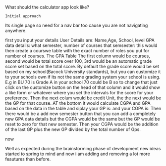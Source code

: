 What should the calculator app look like?

    Initial approach

Its single page so need for a nav bar too cause you are not navigating anywhere.

first you input your details
User Details are: Name,Age, School, level
GPA data details: what semester, number of courses that semsester: this would then create a courswe table with the exact number of roles you put for number of courses.
The GPA Table The first column would be courses, second would be total score over 100, 3rd would be an automatic grade score set based on the total score. By default the grade score would be set based on my school(Bacock University standards), but you can customize it to your schools own if its not the same grading system your school is using. E.g in BU 70 is Grade A in your school 70 could be B so to change that just click on the customize button on the head of that column and it would show a like form or whatever where you set the intervals for the score for your preference. Then the next colum would be credit Unit, the the next would be the GP for that course.
AT the bottom It would calculate CGPA and GPA based on the data in the table and siplay your GP is: and your CGPA is:
Then there would be a add new semester button that you can add a completely new GPA data details but the CGPA would be the same but the GP would be reset to zero for that new semester. Then your CGPA would be the addition of the last GP plus the new GP divided by the total number of Gps.

now

Well as expected during the brainstorming phase of development new ideas started to spring to mind and now i am adding and removing a lot more feautures than before.
